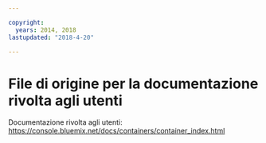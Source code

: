 ```yaml
---

copyright:
  years: 2014, 2018
lastupdated: "2018-4-20"

---
```


# File di origine per la documentazione rivolta agli utenti

Documentazione rivolta agli utenti: https://console.bluemix.net/docs/containers/container_index.html



